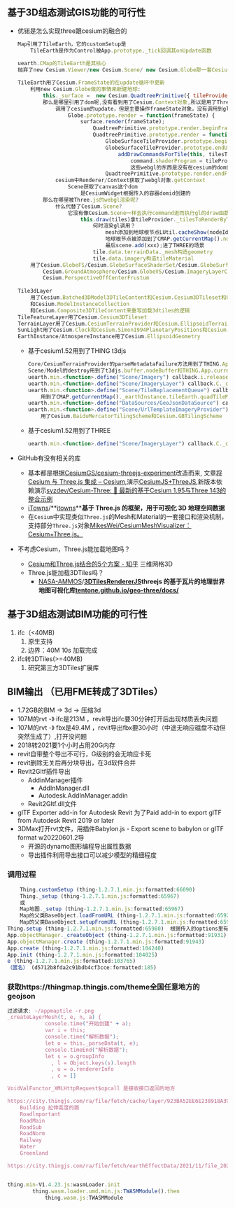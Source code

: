 ## 基于3D组态测试GIS功能的可行性

- 优锘是怎么实现three跟cesium的融合的

    ```JavaScript
    Map引用了TileEarth，它的customSetup是
        TileEarth是作为Control被App.prototype._tick回调其onUpdate函数
        
    uearth.CMap的TileEarth是其核心
    抛弃了new Cesium.Viewer/new Cesium.Scene/ new Cesium.Globe那一套Cesium原生的构建地球的方法,自己利用Cesium的API重写了一套
    
    TileEarth用了Cesium.FrameState的在update循环中更新
        利用new Cesium.Globe做的事情来新建地球:
            this._surface =  new Cesium.QuadtreePrimitive({ tileProvider: new Cesium.GlobeSurfaceTileProvider({  
            那么是哪里引用了dom呢,没有看到用了Cesium.Context对象,所以是用了Three.js的webgl
                调用了cesium的update，但是主要操作frameState对象，没有调用到gl绘制
                    Globe.prototype.render = function(frameState) {
                        surface.render(frameState);
                            QuadtreePrimitive.prototype.render.beginFrame
                            QuadtreePrimitive.prototype.render = function(frameState) {
                                GlobeSurfaceTileProvider.prototype.beginUpdate                            
                                GlobeSurfaceTileProvider.prototype.endUpdate = function(frameState) {
                                    addDrawCommandsForTile(this, tilesToRender[tileIndex], frameState);
                                        command.shaderProgram = tileProvider._surfaceShaderSet.getShaderProgram(surfaceShaderSetOptions);
                                        这些webgl的东西是没有在cesium的dom创建的，而是同一用three.js的
                                QuadtreePrimitive.prototype.render.endFrame
                cesium中Renderer/Context获取了webgl对象.getContext
                    Scene获取了canvas这个dom
                        是CesiumWidget根据传入的容器domid创建的
            那么在哪里被Three.js的webgl渲染呢?
                什么代替了Cesium.Scene?
                    它没有像Cesium.Scene一样去执行command进而执行gl的draw函数，而是TileEarth.update()代替了Scene.render()
                        this.draw(tiles)拿tileProvider._tilesToRenderByTextureCount去用three.js的THREE.Mesh(geometry, tileMaterial)去渲染地球
                            何时渲染gl调用？
                                mesh添加到地球根节点LUtil.cacheShow(nodeId, tileMaterialId, this.rootNode)
                                地球根节点被添加到了CMAP.getCurrentMap().node
                                最后scene.add(xxx);进了THREE的场景
                            tile.data.terrainData._mesh构造geometry
                            tile.data.imagery构造tileMaterial
        用了Cesium.GlobeFS/Cesium.GlobeSurfaceShaderSet/Cesium.GlobeSurfaceTileProvider/
            Cesium.GroundAtmosphere/Cesium.GlobeVS/Cesium.ImageryLayerCollection/Cesium.JulianDate/
            Cesium.PerspectiveOffCenterFrustum
        
    Tile3dLayer
        用了Cesium.Batched3DModel3DTileContent和Cesium.Cesium3DTileset和Cesium.Instanced3DModel3DTileContent
        和Cesium.ModelInstanceCollection
        和Cesium.Composite3DTileContent来重写加载3dtiles的逻辑
    TileFeatureLayer用了Cesium.Cesium3DTileset
    TerrainLayer用了Cesium.CesiumTerrainProvider和Cesium.EllipsoidTerrainProvider
    SunLight用了Cesium.Clock和Cesium.Simon1994PlanetaryPositions和Cesium.JulianDate
    EarthInstance/AtmospereInstance用了Cesium.EllipsoidGeometry 
    ```

  - 基于cesium1.52用到了THING t3djs

    ```JavaScript
    Core/CesiumTerrainProvider的parseMetadataFailure方法用到了THING.App.current.trigger
    Scene/Model的destroy用到了t3djs.buffer.nodeBuffer和THING.App.current.picker.removePickingMaterial
    uearth.min.<function>.define("Scene/Imagery") callback.i.releaseReference
    uearth.min.<function>.define("Scene/ImageryLayer") callback.C._createTexture用到到t3djs.buffer.textureBuffer
    uearth.min.<function>.define("Scene/TileReplacementQueue") callback.e.trimTiles
        用到了CMAP.getCurrentMap()._earthInstance.tileEarth.quadTileMatrial和类似Scene/Model
    uearth.min.<function>.define("DataSources/GeoJsonDataSource") callback.createPoint用到了CMAP.Util.convertLonlatToWorld    
    uearth.min.<function>.define("Scene/UrlTemplateImageryProvider") callback.o.reinitialize.then() callback
        用了Cesium.BaiduMercatorTilingScheme和Cesium.GBTilingScheme
    ```

  - 基于cesium1.52用到了THREE

    ```JavaScript
    uearth.min.<function>.define("Scene/ImageryLayer") callback.C._createTexture
    ```

- GitHub有没有相关的库
  - 基本都是根据[CesiumGS/cesium-threejs-experiment](https://github.com/CesiumGS/cesium-threejs-experiment)改造而来, 文章[将 Cesium 与 Three.js 集成 – Cesium](https://cesium.com/blog/2017/10/23/integrating-cesium-with-threejs/),演示[CesiumJS+ThreeJS](https://cesiumgs.github.io/cesium-threejs-experiment/public/index.html),新版本依赖演示[syzdev/Cesium-Three: 🔧 最新的基于Cesium 1.95与Three 143的整合示例](https://github.com/syzdev/Cesium-Three)
  - [iTowns](https://github.com/iTowns)/**[itowns](https://github.com/iTowns/itowns)****基于 Three.js 的框架，用于可视化 3D 地理空间数据**
  - 在`Cesium`中实现类似`Three.js`的Mesh和Material的一套接口和渲染机制，支持部分`Three.js`对象[MikesWei/CesiumMeshVisualizer：Cesium+Three.js。](https://github.com/MikesWei/CesiumMeshVisualizer)
- 不考虑Cesium，Three.js能加载地图吗？
  - [Cesium和Three.js结合的5个方案 - 知乎](https://zhuanlan.zhihu.com/p/441682100) 三维网格3D
  - Three.js能加载3DTiles吗？
    - [NASA-AMMOS](https://github.com/NASA-AMMOS)/**[3DTilesRendererJS](https://github.com/NASA-AMMOS/3DTilesRendererJS)**threejs 的基于瓦片的地理世界地图可视化库**[tentone.github.io/geo-three/docs/](https://tentone.github.io/geo-three/docs/)**

## 基于3D组态测试BIM功能的可行性

1. ifc（<40MB)
    1. 原生支持
    2. 边界：40M 10s 加载完成
2. ifc转3DTiles(>=40MB)
    1. 研究第三方3DTiles扩展库

## BIM输出 （已用FME转成了3DTiles）

- 1.72GB的BIM -> 3d -> 压缩3d
- 107M的rvt -》 ifc是213M ，revit导出ifc要30分钟打开后出现材质丢失问题
- 107M的rvt -》 fbx是49.4M ，revit导出fbx要30小时（中途无响应磁盘不动但突然生成了）,打开没问题
- 2018转2021要1个小时占用20G内存
- revit自带整个导出不可行，G级别的会无响应卡死
- revit删除无关后再分块导出，在3d软件合并
- Revit2Gltf插件导出
  - AddinManager插件
    - AddInManager.dll
    - Autodesk.AddInManager.addin
  - Revit2Gltf.dll文件
- glTF Exporter add-in for Autodesk Revit 为了Paid add-in to export glTF from Autodesk Revit 2019 or later
- 3DMax打开rvt文件，用插件Babylon.js - Export scene to babylon or gITF format w20220601.2导
  - 开源的dynamo图形编程导出属性数据
  - 导出插件利用导出接口可以减少模型的精细程度
### 调用过程
```js
    Thing.customSetup (thing-1.2.7.1.min.js:formatted:66090)
    Thing._setup (thing-1.2.7.1.min.js:formatted:65967) 
    或
    Map地图._setup (thing-1.2.7.1.min.js:formatted:65967)
    Map的父类BaseObject.loadFromURL (thing-1.2.7.1.min.js:formatted:65929)
    Map的父类BaseObject.setupFromURL (thing-1.2.7.1.min.js:formatted:65938)
Thing.setup (thing-1.2.7.1.min.js:formatted:65980)  根据传入的options里有没有url进行条件分支
App.objectManager._createObject (thing-1.2.7.1.min.js:formatted:91931)
App.objectManager.create (thing-1.2.7.1.min.js:formatted:91943)
App.create (thing-1.2.7.1.min.js:formatted:104240)
App.init (thing-1.2.7.1.min.js:formatted:104025)
e (thing-1.2.7.1.min.js:formatted:103765)
（匿名） (d5712b8fda2c91bdb4cf3cce:formatted:185)
```

### 获取https://thingmap.thingjs.com/theme全国任意地方的geojson
```js
过滤请求: -/appmaptile -r.png
_createLayerMesh(t, e, n, a) {
            console.time("开始创建" + a);
            var i = this;
            console.time("解析数据");
            let o = this._parseData(t, e);
            console.timeEnd("解析数据");
            let s = o.groupInfo
              , l = Object.keys(s).length
              , u = o.rendererInfo
              , c = []

VoidValFunctor_XMLHttpRequest$opcall 是接收接口返回的地方

https://city.thingjs.com/ra/file/fetch/cache/layer/923BA52EE6E238918A3969077A1D0B9B26AC0E2DC63C4D34 可能是
	Building 拉伸高度的面
	Roadlmportant
	RoadMain
	RoadSub
	RoadNorm
	Railway
	Water
	Greenland

https://city.thingjs.com/ra/file/fetch/earthEffectData/2021/11/file_20211103102102409_198585.geojson.cbencrypt 加密的geojson国家省区划等请求


thing.min-V1.4.23.js:wasmLoader.init
		thing.wasm.loader.umd.min.js:TWASMModule().then
			thing.wasm.js:TWASMModule
```
